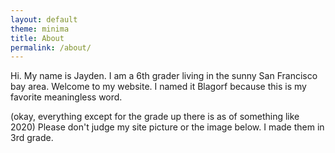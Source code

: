 ```yaml
---
layout: default
theme: minima
title: About
permalink: /about/
---
```


Hi. My name is Jayden. I am a 6th grader living in the sunny San Francisco bay area.
Welcome to my website. I named it Blagorf because this is my favorite meaningless word.

(okay, everything except for the grade up there is as of something like 2020)
Please don't judge my site picture or the image below. I made them in 3rd grade.
